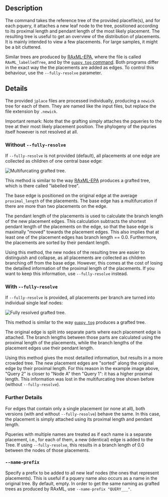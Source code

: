 ## Description

The command takes the reference tree of the provided placefile(s), and for each pquery, it attaches a new leaf node to the tree, positioned according to its proximal length and pendant length of the most likely placement.
The resulting tree is useful to get an overview of the distribution of placements. It is mainly intended to view a few placements. For large samples, it might be a bit cluttered.

Similar trees are produced by [RAxML-EPA](http://sco.h-its.org/exelixis/web/software/epa/index.html), where the file is called `RAxML_labelledTree`, and by the [`guppy tog` command](http://matsen.github.io/pplacer/generated_rst/guppy_tog.html#guppy-tog). Both programs differ in the exact way the the placements are added as edges. To control this behaviour, use the `--fully-resolve` parameter.

## Details

The provided `jplace` files are processed individually, producing a `newick` tree for each of them.
They are named like the input files, but replace the file extension by `.newick`.

Important remark: Note that the grafting simply attaches the pqueries to the tree at their most likely placement position. The phylogeny of the pquries itself however is not resolved at all.

### Without `--fully-resolve`

If `--fully-resolve` is not provided (default), all placements at one edge are collected as children of one central base edge:

![Multifurcating grafted tree.](https://github.com/lczech/genesis/blob/master/doc/png/placement/labelled_tree_multifurcating.png?raw=true)

This method is similar to the way [RAxML-EPA](http://sco.h-its.org/exelixis/web/software/epa/index.html) produces a grafted tree, which is there called "labelled tree".

The base edge is positioned on the original edge at the average `proximal_length` of the placements. The base edge has a multifurcation if there are more than two placements on the edge.

The pendant length of the placements is used to calculate the branch length of the new placement edges. This calculation subtracts the shortest pendant length of the placements on the edge, so that the base edge is maximally "moved" towards the placement edges. This also implies that at least one of the placement edges has branch length == 0.0. Furthermore, the placements are sorted by their pendant length.

Using this method, the new nodes of the resulting tree are easier to distinguish and collapse, as all placements are collected as children branching off from the base edge. However, this comes at the cost of losing the detailled information of the proximal length of the placements. If you want to keep this information, use `--fully-resolve` instead.

### With `--fully-resolve`

If `--fully-resolve` is provided, all placements per branch are turned into individual single leaf nodes:

![Fully resolved grafted tree.](https://github.com/lczech/genesis/blob/master/doc/png/placement/labelled_tree_fully_resolved.png?raw=true)

This method is similar to the way [`guppy tog`]((http://matsen.github.io/pplacer/generated_rst/guppy_tog.html#guppy-tog)) produces a grafted tree.

The original edge is split into separate parts where each placement edge is attached. The branch lengths between those parts are calculated using the proximal length of the placements, while the branch lengths of the placement edges use their pendant length.

Using this method gives the most detailled information, but results in a more crowded tree. The new placement edges are "sorted" along the original edge by their proximal length. For this reason in the example image above, "Query 2" is closer to "Node A" then "Query 1": it has a higher proximal length. This information was lost in the multifurcating tree shown before (without `--fully-resolve`).

### Further Details

For edges that contain only a single placement (or none at all), both versions (with and without `--fully-resolve`) behave the same. In this case, the placement is simply attached using its proximal length and pendant length.

Pqueries with multiple names are treated as if each name is a separate placement, i.e., for each of them, a new (identical) edge is added to the Tree. If using `--fully-resolve`, this results in a branch length of 0.0 between the nodes of those placements.

### `--name-prefix`

Specify a prefix to be added to all new leaf nodes (the ones that represent placements). This is useful if a pquery name also occurs as a name in the original tree. By default, empty. In order to get the same naming as grafted trees as produced by RAxML, use `--name-prefix "QUERY___"`.
